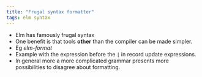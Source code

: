 ```yaml
---
title: "Frugal syntax formatter"
tags: elm syntax
---
```



* Elm has famously frugal syntax
* One benefit is that tools **other** than the compiler can be made simpler.
* Eg *elm-format*
* Example with the expression before the `|` in record update expressions.
* In general more a more complicated grammar presents more possibilities to disagree about formatting.
